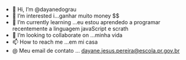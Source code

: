 - 👋 Hi, I’m @dayanedograu
- 👀 I’m interested i...ganhar muito money $$
- 🌱 I’m currently learning ...eu estou aprendedo a programar recentemente a linguagem javaScript e scrath
- 💞️ I’m looking to collaborate on ...minha vida
- 📫 How to reach me ...em mi casa
- @  Meu email de contato ... dayane.jesus.pereira@escola.pr.gov.br
